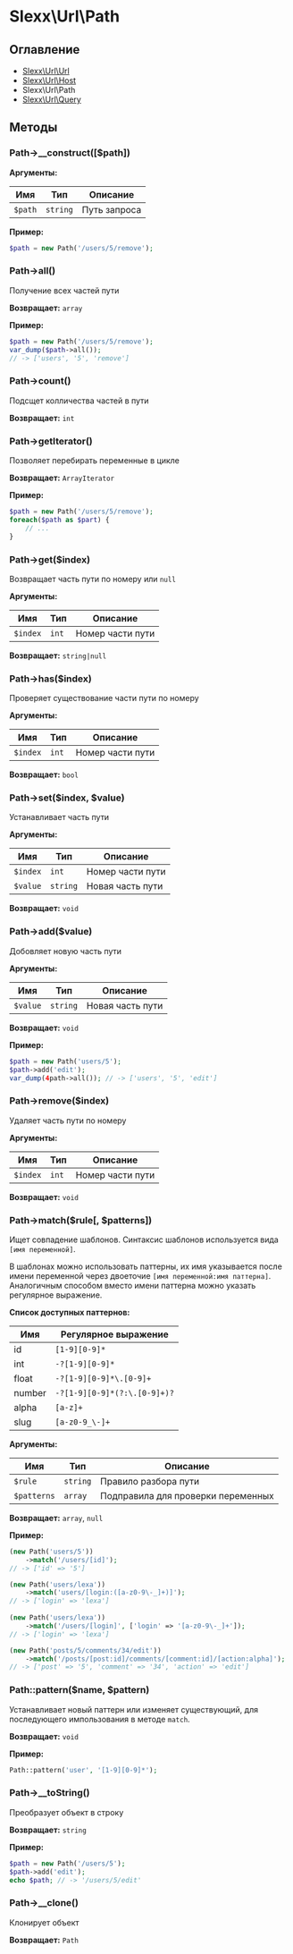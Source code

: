 Slexx\Url\Path
============================================

Оглавление
--------------------------------------------

* [Slexx\Url\Url](https://github.com/slexx1234/url/blob/master/docs/Url.md)
* [Slexx\Url\Host](https://github.com/slexx1234/url/blob/master/docs/Host.md)
* Slexx\Url\Path
* [Slexx\Url\Query](https://github.com/slexx1234/url/blob/master/docs/Query.md)

Методы
--------------------------------------------

### Path->__construct([$path])

**Аргументы:**

| Имя     | Тип      | Описание     |
| ------- | -------- | ------------ |
| `$path` | `string` | Путь запроса |

**Пример:**
```php
$path = new Path('/users/5/remove');
```

### Path->all()

Получение всех частей пути

**Возвращает:** `array`

**Пример:**
```php
$path = new Path('/users/5/remove');
var_dump($path->all());
// -> ['users', '5', 'remove']
```

### Path->count()

Подсщет колличества частей в пути

**Возвращает:** `int`

### Path->getIterator()

Позволяет перебирать переменные в цикле

**Возвращает:** `ArrayIterator`

**Пример:**

```php
$path = new Path('/users/5/remove');
foreach($path as $part) {
    // ...
}
```

### Path->get($index)

Возвращает часть пути по номеру или `null`

**Аргументы:**

| Имя      | Тип   | Описание         |
| -------- | ----- | ---------------- |
| `$index` | `int` | Номер части пути |

**Возвращает:** `string|null`

### Path->has($index)

Проверяет существование части пути по номеру

**Аргументы:**

| Имя      | Тип   | Описание         |
| -------- | ----- | ---------------- |
| `$index` | `int` | Номер части пути |

**Возвращает:** `bool`

### Path->set($index, $value)

Устанавливает часть пути

**Аргументы:**

| Имя      | Тип      | Описание         |
| -------- | -------- | ---------------- |
| `$index` | `int`    | Номер части пути |
| `$value` | `string` | Новая часть пути |

**Возвращает:** `void`

### Path->add($value)

Добовляет новую часть пути

**Аргументы:**

| Имя      | Тип      | Описание         |
| -------- | -------- | ---------------- |
| `$value` | `string` | Новая часть пути |

**Возвращает:** `void`

**Пример:**

```php
$path = new Path('users/5');
$path->add('edit');
var_dump(4path->all()); // -> ['users', '5', 'edit']
```

### Path->remove($index)

Удаляет часть пути по номеру

**Аргументы:**

| Имя      | Тип   | Описание         |
| -------- | ----- | ---------------- |
| `$index` | `int` | Номер части пути |

**Возвращает:** `void`

### Path->match($rule[, $patterns])

Ищет совпадение шаблонов. Синтаксис шаблонов используется вида `[имя переменной]`.

В шаблонах можно использовать паттерны, их имя указывается после имени переменной через двоеточие `[имя переменной:имя паттерна]`. Аналогичным способом вместо имени паттерна можно указать регулярное выражение.

**Список доступных паттернов:**

| Имя    | Регулярное выражение         |
| ------ | ---------------------------- |
| id     | `[1-9][0-9]*`                |
| int    | `-?[1-9][0-9]*`              |
| float  | `-?[1-9][0-9]*\.[0-9]+`      |
| number | `-?[1-9][0-9]*(?:\.[0-9]+)?` |
| alpha  | `[a-z]+`                     |
| slug   | `[a-z0-9_\-]+`               |

**Аргументы:**

| Имя         | Тип      | Описание                           |
| ----------- | -------- | ---------------------------------- |
| `$rule`     | `string` | Правило разбора пути               |
| `$patterns` | `array`  | Подправила для проверки переменных |

**Возвращает:** `array`, `null`

**Пример:**

```php
(new Path('users/5'))
    ->match('/users/[id]');
// -> ['id' => '5']

(new Path('users/lexa'))
    ->match('users/[login:([a-z0-9\-_]+)]');
// -> ['login' => 'lexa']
    
(new Path('users/lexa'))
    ->match('/users/[login]', ['login' => '[a-z0-9\-_]+']);
// -> ['login' => 'lexa']

(new Path('posts/5/comments/34/edit'))
    ->match('/posts/[post:id]/comments/[comment:id]/[action:alpha]');
// -> ['post' => '5', 'comment' => '34', 'action' => 'edit']
```

### Path::pattern($name, $pattern)

Устанавливает новый паттерн или изменяет существующий, для последующего импользования в методе `match`.

**Возвращает:** `void`

**Пример:**

```php
Path::pattern('user', '[1-9][0-9]*');
```

### Path->__toString()

Преобразует объект в строку

**Возвращает:** `string`

**Пример:**

```php
$path = new Path('/users/5');
$path->add('edit');
echo $path; // -> '/users/5/edit'
```

### Path->__clone()

Клонирует объект

**Возвращает:** `Path`

